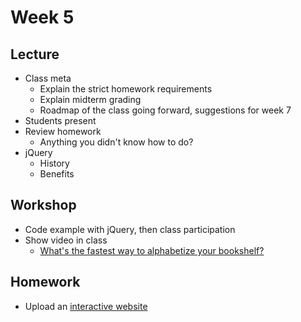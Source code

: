 # Week 5

## Lecture

- Class meta
  - Explain the strict homework requirements
  - Explain midterm grading
  - Roadmap of the class going forward, suggestions for week 7
- Students present
- Review homework
  - Anything you didn't know how to do?
- jQuery
  - History
  - Benefits

## Workshop

- Code example with jQuery, then class participation
- Show video in class
  - [What's the fastest way to alphabetize your bookshelf?](https://youtu.be/WaNLJf8xzC4)

## Homework

- Upload an [interactive website](/homework/interactive)
